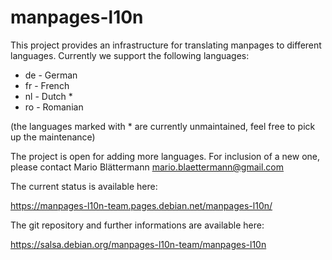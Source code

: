 # manpages-l10n

This project provides an infrastructure for translating manpages to different
languages. Currently we support the following languages:

*  de - German
*  fr - French
*  nl - Dutch *
*  ro - Romanian

(the languages marked with * are currently unmaintained, feel free to pick up
the maintenance)

The project is open for adding more languages. For inclusion of a new one,
please contact Mario Blättermann <mario.blaettermann@gmail.com> 

The current status is available here:

https://manpages-l10n-team.pages.debian.net/manpages-l10n/

The git repository and further informations are available here:

https://salsa.debian.org/manpages-l10n-team/manpages-l10n
